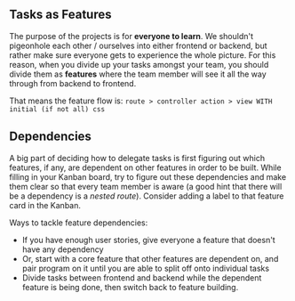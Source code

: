 ## Tasks as Features

The purpose of the projects is for **everyone to learn**. We shouldn't pigeonhole each other / ourselves into either frontend or backend, but rather make sure everyone gets to experience the whole picture. For this reason, when you divide up your tasks amongst your team, you should divide them as **features** where the team member will see it all the way through from backend to frontend.

That means the feature flow is:
`route > controller action > view WITH initial (if not all) css`

## Dependencies

A big part of deciding how to delegate tasks is first figuring out which features, if any, are dependent on other features in order to be built.
While filling in your Kanban board, try to figure out these dependencies and make them clear so that every team member is aware (a good hint that there will be a dependency is a _nested route_). Consider adding a label to that feature card in the Kanban.

Ways to tackle feature dependencies:
- If you have enough user stories, give everyone a feature that doesn't have any dependency
- Or, start with a core feature that other features are dependent on, and pair program on it until you are able to split off onto individual tasks
- Divide tasks between frontend and backend while the dependent feature is being done, then switch back to feature building.
